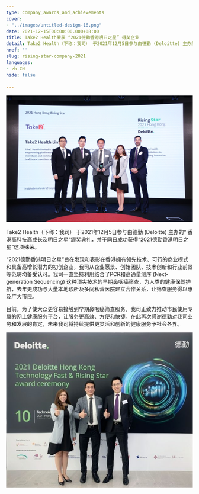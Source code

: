 ```yaml
---
type: company_awards_and_achievements
cover:
- "../images/untitled-design-16.png"
date: 2021-12-15T00:00:00.000+08:00
title: Take2 Health荣获 “2021德勤香港明日之星” 得奖企业
detail: Take2 Health（下称：我司） 于2021年12月5日参与由德勤 (Deloitte) 主办的“ 香港高科技高成长及明日之星“颁奖典礼，并于同日成功获得“2021德勤香港明日之星“这项殊荣。
href: ''
slug: rising-star-company-2021
languages:
- zh-CN
hide: false

---
```

![](../images/untitled-design-19.png)

Take2 Health（下称：我司） 于2021年12月5日参与由德勤 (Deloitte) 主办的“ 香港高科技高成长及明日之星“颁奖典礼，并于同日成功获得“2021德勤香港明日之星“这项殊荣。

“2021德勤香港明日之星”旨在发现和表彰在香港拥有领先技术、可行的商业模式和具备高增长潜力的初创企业，我司从企业愿景、创始团队、技术创新和行业前景等范畴均备受认可。我司一直坚持利用结合了PCR和高通量测序 (Next-generation Sequencing) 这种顶尖技术的早期鼻咽癌筛查，为人类的健康保驾护航，去年更成功与大量本地诊所及多间私营医院建立合作关系，让筛查服务得以惠及广大市民。

目前，为了使大众更容易接触到早期鼻咽癌筛查服务，我司正致力推动市民使用专属的网上健康服务平台，让服务更高效、方便和快捷。在此再次感谢德勤对我司业务和发展的肯定，未来我司将持续提供更灵活和创新的健康服务予社会各界。

![](../images/untitled-design-8.jpg)